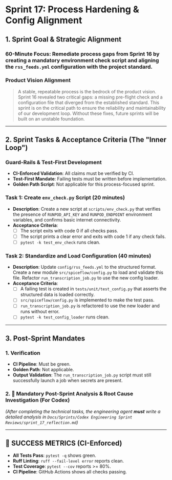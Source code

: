 # Sprint 17: Process Hardening & Config Alignment

## 1. Sprint Goal & Strategic Alignment

### 60-Minute Focus: Remediate process gaps from Sprint 16 by creating a mandatory environment check script and aligning the `rss_feeds.yml` configuration with the project standard.

### Product Vision Alignment
> A stable, repeatable process is the bedrock of the product vision. Sprint 16 revealed two critical gaps: a missing pre-flight check and a configuration file that diverged from the established standard. This sprint is on the critical path to ensure the reliability and maintainability of our development loop. Without these fixes, future sprints will be built on an unstable foundation.

---

## 2. Sprint Tasks & Acceptance Criteria (The "Inner Loop")

### Guard-Rails & Test-First Development
*   **CI-Enforced Validation**: All claims must be verified by CI.
*   **Test-First Mandate**: Failing tests must be written before implementation.
*   **Golden Path Script**: Not applicable for this process-focused sprint.

### Task 1: Create `env_check.py` Script (20 minutes)
*   **Description**: Create a new script at `scripts/env_check.py` that verifies the presence of `RUNPOD_API_KEY` and `RUNPOD_ENDPOINT` environment variables, and confirms basic internet connectivity.
*   **Acceptance Criteria**:
    *   [ ] The script exits with code 0 if all checks pass.
    *   [ ] The script prints a clear error and exits with code 1 if any check fails.
    *   [ ] `pytest -k test_env_check` runs clean.

### Task 2: Standardize and Load Configuration (40 minutes)
*   **Description**: Update `config/rss_feeds.yml` to the structured format. Create a new module `src/spiceflow/config.py` to load and validate this file. Refactor `run_transcription_job.py` to use the new config loader.
*   **Acceptance Criteria**:
    *   [ ] A failing test is created in `tests/unit/test_config.py` that asserts the structured data is loaded correctly.
    *   [ ] `src/spiceflow/config.py` is implemented to make the test pass.
    *   [ ] `run_transcription_job.py` is refactored to use the new loader and runs without error.
    *   [ ] `pytest -k test_config_loader` runs clean.

---

## 3. Post-Sprint Mandates

### 1. Verification
*   **CI Pipeline**: Must be green.
*   **Golden Path**: Not applicable.
*   **Output Validation**: The `run_transcription_job.py` script must still successfully launch a job when secrets are present.

### 2. 🚩 Mandatory Post-Sprint Analysis & Root Cause Investigation (For Codex)
*(After completing the technical tasks, the engineering agent **must** write a detailed analysis in `Docs/Sprints/Codex Engineering Sprint Reviews/sprint_17_reflection.md`)*

---
## 🎯 SUCCESS METRICS (CI-Enforced)

- **All Tests Pass**: `pytest -q` shows green.
- **Ruff Linting**: `ruff --fail-level error` reports clean.
- **Test Coverage**: `pytest --cov` reports >= 80%.
- **CI Pipeline**: GitHub Actions shows all checks passing. 